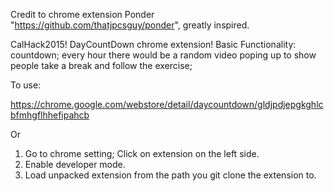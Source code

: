 Credit to chrome extension Ponder "https://github.com/thatjpcsguy/ponder", greatly inspired.

CalHack2015! DayCountDown chrome extension!
Basic Functionality:
countdown;
every hour there would be a random video poping up to show people take a break and follow the exercise;

To use: 

https://chrome.google.com/webstore/detail/daycountdown/gldjpdjepgkghlcbfmhgflhhefipahcb

Or

1. Go to chrome setting; Click on extension on the left side.
2. Enable developer mode.
3. Load unpacked extension from the path you git clone the extension to.